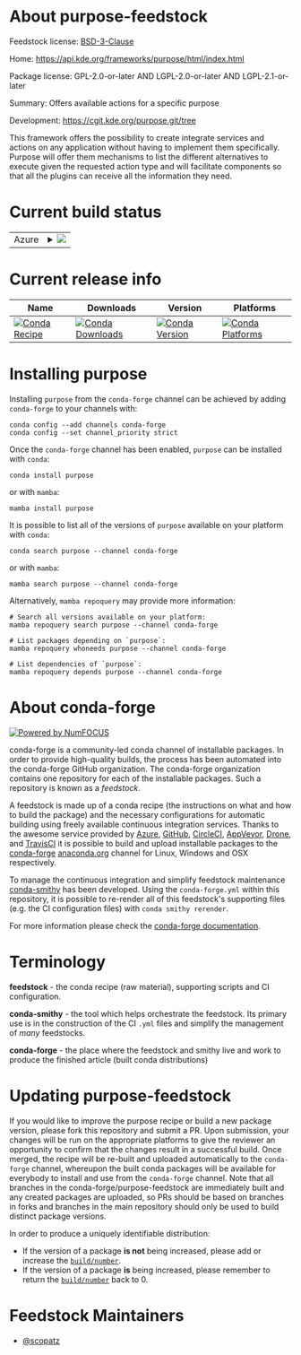 About purpose-feedstock
=======================

Feedstock license: [BSD-3-Clause](https://github.com/conda-forge/purpose-feedstock/blob/main/LICENSE.txt)

Home: https://api.kde.org/frameworks/purpose/html/index.html

Package license: GPL-2.0-or-later AND LGPL-2.0-or-later AND LGPL-2.1-or-later

Summary: Offers available actions for a specific purpose

Development: https://cgit.kde.org/purpose.git/tree

This framework offers the possibility to create integrate services
and actions on any application without having to implement them
specifically. Purpose will offer them mechanisms to list the different
alternatives to execute given the requested action type and will facilitate
components so that all the plugins can receive all the information they need.


Current build status
====================


<table>
    
  <tr>
    <td>Azure</td>
    <td>
      <details>
        <summary>
          <a href="https://dev.azure.com/conda-forge/feedstock-builds/_build/latest?definitionId=8522&branchName=main">
            <img src="https://dev.azure.com/conda-forge/feedstock-builds/_apis/build/status/purpose-feedstock?branchName=main">
          </a>
        </summary>
        <table>
          <thead><tr><th>Variant</th><th>Status</th></tr></thead>
          <tbody><tr>
              <td>linux_64</td>
              <td>
                <a href="https://dev.azure.com/conda-forge/feedstock-builds/_build/latest?definitionId=8522&branchName=main">
                  <img src="https://dev.azure.com/conda-forge/feedstock-builds/_apis/build/status/purpose-feedstock?branchName=main&jobName=linux&configuration=linux%20linux_64_" alt="variant">
                </a>
              </td>
            </tr>
          </tbody>
        </table>
      </details>
    </td>
  </tr>
</table>

Current release info
====================

| Name | Downloads | Version | Platforms |
| --- | --- | --- | --- |
| [![Conda Recipe](https://img.shields.io/badge/recipe-purpose-green.svg)](https://anaconda.org/conda-forge/purpose) | [![Conda Downloads](https://img.shields.io/conda/dn/conda-forge/purpose.svg)](https://anaconda.org/conda-forge/purpose) | [![Conda Version](https://img.shields.io/conda/vn/conda-forge/purpose.svg)](https://anaconda.org/conda-forge/purpose) | [![Conda Platforms](https://img.shields.io/conda/pn/conda-forge/purpose.svg)](https://anaconda.org/conda-forge/purpose) |

Installing purpose
==================

Installing `purpose` from the `conda-forge` channel can be achieved by adding `conda-forge` to your channels with:

```
conda config --add channels conda-forge
conda config --set channel_priority strict
```

Once the `conda-forge` channel has been enabled, `purpose` can be installed with `conda`:

```
conda install purpose
```

or with `mamba`:

```
mamba install purpose
```

It is possible to list all of the versions of `purpose` available on your platform with `conda`:

```
conda search purpose --channel conda-forge
```

or with `mamba`:

```
mamba search purpose --channel conda-forge
```

Alternatively, `mamba repoquery` may provide more information:

```
# Search all versions available on your platform:
mamba repoquery search purpose --channel conda-forge

# List packages depending on `purpose`:
mamba repoquery whoneeds purpose --channel conda-forge

# List dependencies of `purpose`:
mamba repoquery depends purpose --channel conda-forge
```


About conda-forge
=================

[![Powered by
NumFOCUS](https://img.shields.io/badge/powered%20by-NumFOCUS-orange.svg?style=flat&colorA=E1523D&colorB=007D8A)](https://numfocus.org)

conda-forge is a community-led conda channel of installable packages.
In order to provide high-quality builds, the process has been automated into the
conda-forge GitHub organization. The conda-forge organization contains one repository
for each of the installable packages. Such a repository is known as a *feedstock*.

A feedstock is made up of a conda recipe (the instructions on what and how to build
the package) and the necessary configurations for automatic building using freely
available continuous integration services. Thanks to the awesome service provided by
[Azure](https://azure.microsoft.com/en-us/services/devops/), [GitHub](https://github.com/),
[CircleCI](https://circleci.com/), [AppVeyor](https://www.appveyor.com/),
[Drone](https://cloud.drone.io/welcome), and [TravisCI](https://travis-ci.com/)
it is possible to build and upload installable packages to the
[conda-forge](https://anaconda.org/conda-forge) [anaconda.org](https://anaconda.org/)
channel for Linux, Windows and OSX respectively.

To manage the continuous integration and simplify feedstock maintenance
[conda-smithy](https://github.com/conda-forge/conda-smithy) has been developed.
Using the ``conda-forge.yml`` within this repository, it is possible to re-render all of
this feedstock's supporting files (e.g. the CI configuration files) with ``conda smithy rerender``.

For more information please check the [conda-forge documentation](https://conda-forge.org/docs/).

Terminology
===========

**feedstock** - the conda recipe (raw material), supporting scripts and CI configuration.

**conda-smithy** - the tool which helps orchestrate the feedstock.
                   Its primary use is in the construction of the CI ``.yml`` files
                   and simplify the management of *many* feedstocks.

**conda-forge** - the place where the feedstock and smithy live and work to
                  produce the finished article (built conda distributions)


Updating purpose-feedstock
==========================

If you would like to improve the purpose recipe or build a new
package version, please fork this repository and submit a PR. Upon submission,
your changes will be run on the appropriate platforms to give the reviewer an
opportunity to confirm that the changes result in a successful build. Once
merged, the recipe will be re-built and uploaded automatically to the
`conda-forge` channel, whereupon the built conda packages will be available for
everybody to install and use from the `conda-forge` channel.
Note that all branches in the conda-forge/purpose-feedstock are
immediately built and any created packages are uploaded, so PRs should be based
on branches in forks and branches in the main repository should only be used to
build distinct package versions.

In order to produce a uniquely identifiable distribution:
 * If the version of a package **is not** being increased, please add or increase
   the [``build/number``](https://docs.conda.io/projects/conda-build/en/latest/resources/define-metadata.html#build-number-and-string).
 * If the version of a package **is** being increased, please remember to return
   the [``build/number``](https://docs.conda.io/projects/conda-build/en/latest/resources/define-metadata.html#build-number-and-string)
   back to 0.

Feedstock Maintainers
=====================

* [@scopatz](https://github.com/scopatz/)

